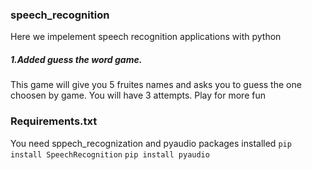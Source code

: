 ### speech_recognition

Here we impelement speech recognition applications with python

##### 1.Added guess the word game.
This game will give you 5 fruites names and asks you to guess the one choosen by game. 
You will have 3 attempts. Play for more fun

### Requirements.txt
You need sppech_recognization and pyaudio packages installed
`pip install SpeechRecognition`
`pip install pyaudio`